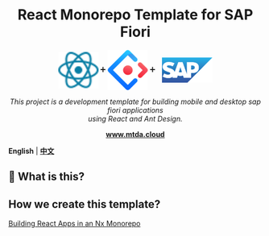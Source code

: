 <h1 align="center">React Monorepo Template for SAP Fiori</h1>

<p align="center">
  <a href="https://react.dev/"><img alt="react-logo" width="80px" valign="middle" src="../docs/images/react.svg"></a> ➕ <a title="Ant Design" href="https://ant-design.antgroup.com/index-cn"><img width="80px" valign="middle" src="../docs/images/ant-design.svg"></a> ➕ <a href="https://experience.sap.com/fiori-design-web/"><img width="100px" valign="middle" style="margin-left: 10px;" src="../docs/images/sap.png"></a>
</p>
<p align="center">
  <em>This project is a development template for building mobile and desktop sap fiori applications
    <br> using React and Ant Design.</em>
  <br>
</p>

<p align="center">
  <a href="https://www.mtda.cloud/en/sap/"><strong>www.mtda.cloud</strong></a>
  <br>
</p>

**English** | [**中文**](./README_zh.md)

## 🌟 What is this?

## How we create this template?

[Building React Apps in an Nx Monorepo](https://nx.dev/getting-started/tutorials/react-monorepo-tutorial)
